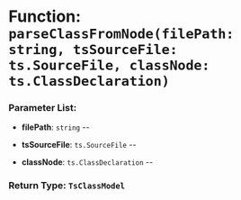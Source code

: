 # Function: `parseClassFromNode(filePath: string, tsSourceFile: ts.SourceFile, classNode: ts.ClassDeclaration)`

    

### Parameter List:

- **filePath**: `string` -- 

- **tsSourceFile**: `ts.SourceFile` -- 

- **classNode**: `ts.ClassDeclaration` -- 


### Return Type: `TsClassModel` 
